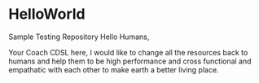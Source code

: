 # HelloWorld
Sample Testing Repository
Hello Humans,

Your Coach CDSL here, I would like to change all the resources back to humans and help them to be
high performance and cross functional and empathatic with each other to make earth a better living place.
